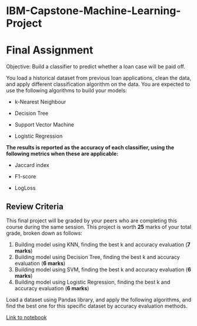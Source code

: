 # IBM-Capstone-Machine-Learning-Project

# Final Assignment

Objective: Build a classifier to predict whether a loan case will be paid off.

You load a historical dataset from previous loan applications, clean the data, and apply different classification algorithm on the data. You are expected to use the following algorithms to build your models:

- k-Nearest Neighbour

- Decision Tree

- Support Vector Machine

- Logistic Regression

__The results is reported as the accuracy of each classifier, using the following metrics when these are applicable:__

- Jaccard index

- F1-score

- LogLoss


## Review Criteria

This final project will be graded by your peers who are completing this course during the same session. This project is worth **25** marks of your total grade, broken down as follows:

1. Building model using KNN, finding the best k and accuracy evaluation (**7 marks**)
2. Building model using Decision Tree, finding the best k and accuracy evaluation (**6 marks**)
3. Building model using SVM, finding the best k and accuracy evaluation (**6 marks**)
4. Building model using Logistic Regression, finding the best k and accuracy evaluation (**6 marks**)

Load a dataset using Pandas library, and apply the following algorithms, and find the best one for this specific dataset by accuracy evaluation methods.

[Link to notebook](https://dataplatform.cloud.ibm.com/analytics/notebooks/v2/ccf6f626-e160-45cd-ba86-cddc9f586cbf/view?access_token=7b51371d32300fb4de1cbe26c7622e1b17cde5194ecb8a445b46770c9b7008d7)
